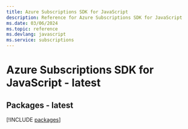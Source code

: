 ```yaml
---
title: Azure Subscriptions SDK for JavaScript
description: Reference for Azure Subscriptions SDK for JavaScript
ms.date: 03/06/2024
ms.topic: reference
ms.devlang: javascript
ms.service: subscriptions
---
```

# Azure Subscriptions SDK for JavaScript - latest
## Packages - latest
[!INCLUDE [packages](subscriptions-index.md)]